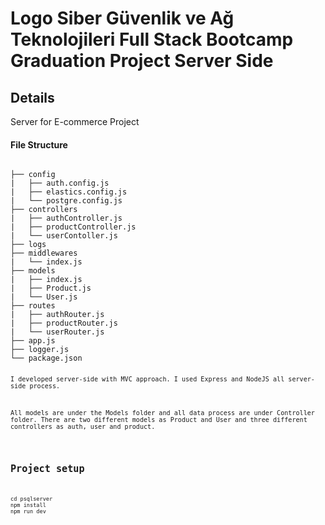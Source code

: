 # Logo Siber Güvenlik ve Ağ Teknolojileri Full Stack Bootcamp Graduation Project Server Side

<h2>Details</h2>

<p>Server for E-commerce Project</p>

<h4>File Structure</h4>
<code>
├── config
|   ├── auth.config.js
|   ├── elastics.config.js
|   └── postgre.config.js
├── controllers
|   ├── authController.js
|   ├── productController.js
|   └── userContoller.js
├── logs
├── middlewares
|   └── index.js
├── models
|   ├── index.js
|   ├── Product.js
|   └── User.js
├── routes
|   ├── authRouter.js
|   ├── productRouter.js
|   └── userRouter.js
├── app.js
├── logger.js
└── package.json
<code>
<p>I developed server-side with MVC approach. I used Express and NodeJS all server-side process.</p>
<p>All models are under the Models folder and all data process are under Controller folder. There are two different models as Product and User and three different controllers as auth, user and product.</p>

## Project setup
```
cd psqlserver
npm install
npm run dev
```
